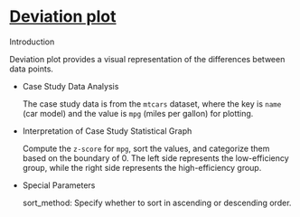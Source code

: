 # [Deviation plot](/basic/deviation-plot)

Introduction

Deviation plot provides a visual representation of the differences between data points.

- Case Study Data Analysis

  The case study data is from the `mtcars` dataset, where the key is `name` (car model) and the value is `mpg` (miles per gallon) for plotting.

- Interpretation of Case Study Statistical Graph

  Compute the `z-score` for `mpg`, sort the values, and categorize them based on the boundary of 0. The left side represents the low-efficiency group, while the right side represents the high-efficiency group.

- Special Parameters

  sort_method: Specify whether to sort in ascending or descending order.